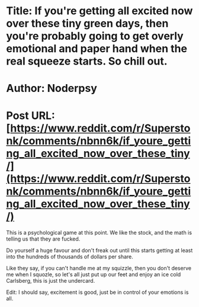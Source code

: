 # Title: If you're getting all excited now over these tiny green days, then you're probably going to get overly emotional and paper hand when the real squeeze starts. So chill out.
# Author: Noderpsy
# Post URL: [https://www.reddit.com/r/Superstonk/comments/nbnn6k/if_youre_getting_all_excited_now_over_these_tiny/](https://www.reddit.com/r/Superstonk/comments/nbnn6k/if_youre_getting_all_excited_now_over_these_tiny/)


This is a psychological game at this point.  We like the stock, and the math is telling us that they are fucked.

Do yourself a huge favour and don't freak out until this starts getting at least into the hundreds of thousands of dollars per share.

Like they say, if you can't handle me at my squizzle, then you don't deserve me when I squozle, so let's all just put up our feet and enjoy an ice cold Carlsberg, this is just the undercard.

Edit: I should say, excitement is good, just be in control of your emotions is all.